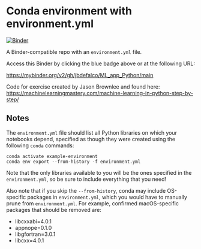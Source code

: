 # Conda environment with environment.yml

[![Binder](https://mybinder.org/badge_logo.svg)](https://mybinder.org/v2/gh/jbdefalco/ML_app_Python/main)

A Binder-compatible repo with an `environment.yml` file.

Access this Binder by clicking the blue badge above or at the following URL:

https://mybinder.org/v2/gh/jbdefalco/ML_app_Python/main

Code for exercise created by Jason Brownlee and found here: 
https://machinelearningmastery.com/machine-learning-in-python-step-by-step/

## Notes
The `environment.yml` file should list all Python libraries on which your notebooks
depend, specified as though they were created using the following `conda` commands:

```
conda activate example-environment
conda env export --from-history -f environment.yml
```

Note that the only libraries available to you will be the ones specified in
the `environment.yml`, so be sure to include everything that you need! 

Also note that if you skip the `--from-history`, conda may include OS-specific
packages in `environment.yml`, which you would have to manually prune from
`environment.yml`.  For example, confirmed macOS-specific packages that should
be removed are:

* libcxxabi=4.0.1
* appnope=0.1.0
* libgfortran=3.0.1
* libcxx=4.0.1
